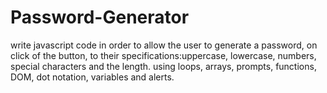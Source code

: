 # Password-Generator
write javascript code in order to allow the user to generate a password, on click of the button, to their specifications:uppercase, lowercase, numbers, special characters and the length. 
using loops, arrays, prompts, functions, DOM, dot notation, variables and alerts. 
